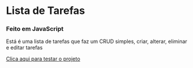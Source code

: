 # Lista de Tarefas
### Feito em JavaScript
<p>Está é uma lista de tarefas que faz um CRUD simples, criar, alterar, eliminar e editar tarefas</p>
<a href="https://freddydanilo.github.io/lista-de-tarefas/">Clica aqui para testar o projeto</a>
